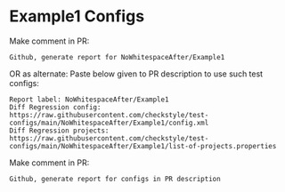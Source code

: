 # Example1 Configs
Make comment in PR:
```
Github, generate report for NoWhitespaceAfter/Example1
```
OR as alternate:
Paste below given to PR description to use such test configs:
```
Report label: NoWhitespaceAfter/Example1
Diff Regression config: https://raw.githubusercontent.com/checkstyle/test-configs/main/NoWhitespaceAfter/Example1/config.xml
Diff Regression projects: https://raw.githubusercontent.com/checkstyle/test-configs/main/NoWhitespaceAfter/Example1/list-of-projects.properties
```
Make comment in PR:
```
Github, generate report for configs in PR description
```
